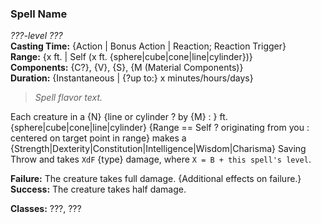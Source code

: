 ### Spell Name  
*???-level ???*  
**Casting Time:** {Action | Bonus Action | Reaction; Reaction Trigger}  
**Range:** {x ft. | Self (x ft. {sphere|cube|cone|line|cylinder})}  
**Components:** {C?}, {V}, {S}, {M (Material Components)}  
**Duration:** {Instantaneous | {?up to:} x minutes/hours/days}  

> *Spell flavor text.*

Each creature in a {N} {line or cylinder ? by {M} : } ft. {sphere|cube|cone|line|cylinder} {Range == Self ? originating from you : centered on target point in range} makes a {Strength|Dexterity|Constitution|Intelligence|Wisdom|Charisma} Saving Throw and takes `XdF` {type} damage, where `X = B + this spell's level`.

**Failure:** The creature takes full damage. {Additional effects on failure.}  
**Success:** The creature takes half damage.  

**Classes:** ???, ???